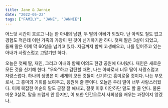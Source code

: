 ```yaml
---
title: Jane & Jannie 
date: "2022-05-22"
tags: ["FAMILY", "JANE", "JANNIE"]
---
```

어느덧 시간이 흐르고 나는 한 아내의 남편, 두 딸의 아빠가 되었다. 난 아직도 철도 없고 경험도 적은데 이런 가족의 가장이 된 것이 신기하기만 하다. 
첫째 딸은 3살이 되었고, 둘째 딸은 이제 막 60일을 넘기고 있다. 지금까지 함께 고생해오고, 나를 믿어주고 있는 아내가 사랑스럽고 고맙기만 하다. 

오늘은 첫째 딸, 재인, 그리고 아내와 함께 여의도 한강 공원에 다녀왔다. 재인은 새로운 모든 것을 신기해 한다. "우와"하고 감탄할 때면, 나는 아빠로서 너무 딸이 사랑스럽고 자랑스럽다. 
하나의 생명은 이 세계의 모든 것들이 신기하고 흥미로울 것이다. 나는 부모로서, 그 흥미의 기회를 보여주고, 응원해 줄 뿐이다. 
오늘은 우리 딸이 너무 사랑스러웠다. 이제 복잡한 어순의 말도 곧잘 잘 해내고, 잘못 이후 미안하단 말도 할 줄 안다. 물론 미운 3살로, 말을 드럽게 안 듣지만, 이 또한 인간으로서 사회성을 배우는 과정이지 않겠나. 

